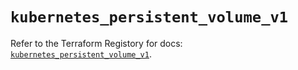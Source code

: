 # `kubernetes_persistent_volume_v1`

Refer to the Terraform Registory for docs: [`kubernetes_persistent_volume_v1`](https://www.terraform.io/docs/providers/kubernetes/r/persistent_volume_v1).
